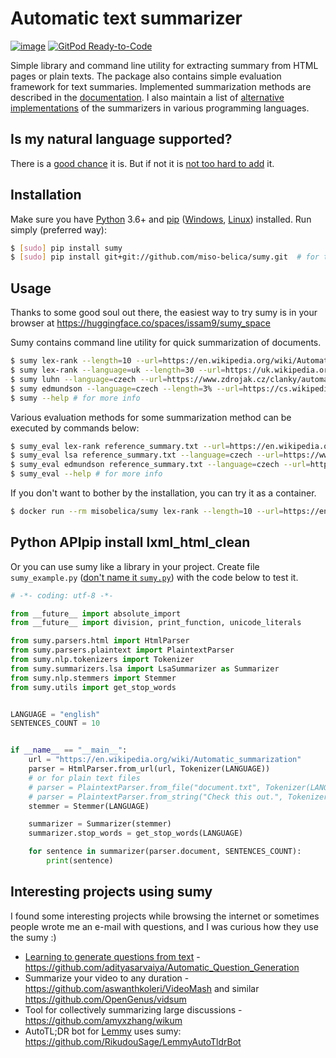 # Automatic text summarizer


[![image](https://github.com/miso-belica/sumy/actions/workflows/run-tests.yml/badge.svg)](https://github.com/miso-belica/sumy/actions/workflows/run-tests.yml)
[![GitPod Ready-to-Code](https://img.shields.io/badge/Gitpod-Ready--to--Code-blue?logo=gitpod)](https://gitpod.io/#https://github.com/miso-belica/sumy) 

Simple library and command line utility for extracting summary from HTML
pages or plain texts. The package also contains simple evaluation
framework for text summaries. Implemented summarization methods are described in the [documentation](docs/summarizators.md). I also maintain a list of [alternative implementations](docs/alternatives.md) of the summarizers in various programming languages.

## Is my natural language supported?
There is a [good chance](docs/index.md#Tokenizer) it is. But if not it is [not too hard to add](docs/how-to-add-new-language.md) it.

## Installation

Make sure you have [Python](http://www.python.org/) 3.6+ and
[pip](https://crate.io/packages/pip/)
([Windows](http://docs.python-guide.org/en/latest/starting/install/win/),
[Linux](http://docs.python-guide.org/en/latest/starting/install/linux/))
installed. Run simply (preferred way):

```sh
$ [sudo] pip install sumy
$ [sudo] pip install git+git://github.com/miso-belica/sumy.git  # for the fresh version
```

## Usage

Thanks to some good soul out there, the easiest way to try sumy is in your browser at https://huggingface.co/spaces/issam9/sumy_space

Sumy contains command line utility for quick summarization of documents.

```sh
$ sumy lex-rank --length=10 --url=https://en.wikipedia.org/wiki/Automatic_summarization # what's summarization?
$ sumy lex-rank --language=uk --length=30 --url=https://uk.wikipedia.org/wiki/Україна
$ sumy luhn --language=czech --url=https://www.zdrojak.cz/clanky/automaticke-zabezpeceni/
$ sumy edmundson --language=czech --length=3% --url=https://cs.wikipedia.org/wiki/Bitva_u_Lipan
$ sumy --help # for more info
```

Various evaluation methods for some summarization method can be executed
by commands below:

```sh
$ sumy_eval lex-rank reference_summary.txt --url=https://en.wikipedia.org/wiki/Automatic_summarization
$ sumy_eval lsa reference_summary.txt --language=czech --url=https://www.zdrojak.cz/clanky/automaticke-zabezpeceni/
$ sumy_eval edmundson reference_summary.txt --language=czech --url=https://cs.wikipedia.org/wiki/Bitva_u_Lipan
$ sumy_eval --help # for more info
```

If you don't want to bother by the installation, you can try it as a container.

```sh
$ docker run --rm misobelica/sumy lex-rank --length=10 --url=https://en.wikipedia.org/wiki/Automatic_summarization
```

## Python APIpip install lxml_html_clean

Or you can use sumy like a library in your project. Create file `sumy_example.py` ([don't name it `sumy.py`](https://stackoverflow.com/questions/41334622/python-sumy-no-module-named-sumy-parsers-html)) with the code below to test it.

```python
# -*- coding: utf-8 -*-

from __future__ import absolute_import
from __future__ import division, print_function, unicode_literals

from sumy.parsers.html import HtmlParser
from sumy.parsers.plaintext import PlaintextParser
from sumy.nlp.tokenizers import Tokenizer
from sumy.summarizers.lsa import LsaSummarizer as Summarizer
from sumy.nlp.stemmers import Stemmer
from sumy.utils import get_stop_words


LANGUAGE = "english"
SENTENCES_COUNT = 10


if __name__ == "__main__":
    url = "https://en.wikipedia.org/wiki/Automatic_summarization"
    parser = HtmlParser.from_url(url, Tokenizer(LANGUAGE))
    # or for plain text files
    # parser = PlaintextParser.from_file("document.txt", Tokenizer(LANGUAGE))
    # parser = PlaintextParser.from_string("Check this out.", Tokenizer(LANGUAGE))
    stemmer = Stemmer(LANGUAGE)

    summarizer = Summarizer(stemmer)
    summarizer.stop_words = get_stop_words(LANGUAGE)

    for sentence in summarizer(parser.document, SENTENCES_COUNT):
        print(sentence)
```

## Interesting projects using sumy

I found some interesting projects while browsing the internet or sometimes people wrote me an e-mail with questions, and I was curious how they use the sumy :)

* [Learning to generate questions from text](https://software.intel.com/en-us/articles/using-natural-language-processing-for-smart-question-generation) - https://github.com/adityasarvaiya/Automatic_Question_Generation
* Summarize your video to any duration - https://github.com/aswanthkoleri/VideoMash and similar https://github.com/OpenGenus/vidsum
* Tool for collectively summarizing large discussions - https://github.com/amyxzhang/wikum
* AutoTL;DR bot for [Lemmy](https://en.wikipedia.org/wiki/Lemmy_(software)) uses sumy: https://github.com/RikudouSage/LemmyAutoTldrBot
